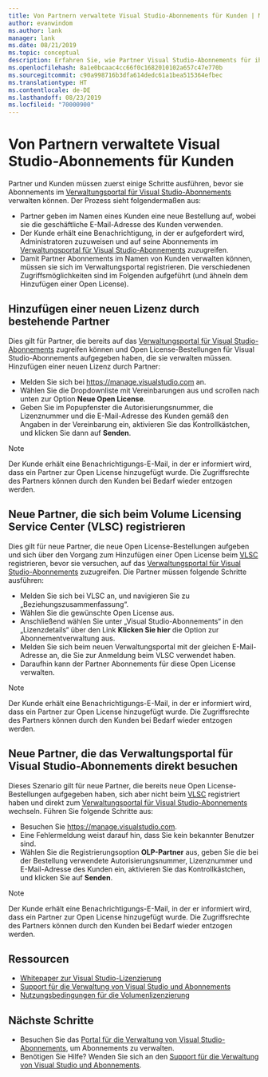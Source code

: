 ```yaml
---
title: Von Partnern verwaltete Visual Studio-Abonnements für Kunden | Microsoft-Dokumentation
author: evanwindom
ms.author: lank
manager: lank
ms.date: 08/21/2019
ms.topic: conceptual
description: Erfahren Sie, wie Partner Visual Studio-Abonnements für ihre Kunden verwalten.
ms.openlocfilehash: 8a1e0bcaac4cc66f0c1682010102a657c47e770b
ms.sourcegitcommit: c90a998716b3dfa614dedc61a1bea515364efbec
ms.translationtype: HT
ms.contentlocale: de-DE
ms.lasthandoff: 08/23/2019
ms.locfileid: "70000900"
---
```

# <a name="partners-managing-subscriptions-on-behalf-of-customers"></a>Von Partnern verwaltete Visual Studio-Abonnements für Kunden
Partner und Kunden müssen zuerst einige Schritte ausführen, bevor sie Abonnements im [Verwaltungsportal für Visual Studio-Abonnements](https://manage.visualstudio.com) verwalten können. Der Prozess sieht folgendermaßen aus:
- Partner geben im Namen eines Kunden eine neue Bestellung auf, wobei sie die geschäftliche E-Mail-Adresse des Kunden verwenden.
- Der Kunde erhält eine Benachrichtigung, in der er aufgefordert wird, Administratoren zuzuweisen und auf seine Abonnements im [Verwaltungsportal für Visual Studio-Abonnements](https://manage.visualstudio.com) zuzugreifen.
- Damit Partner Abonnements im Namen von Kunden verwalten können, müssen sie sich im Verwaltungsportal registrieren. Die verschiedenen Zugriffsmöglichkeiten sind im Folgenden aufgeführt (und ähneln dem Hinzufügen einer Open License).

## <a name="existing-partners-adding-a-new-license"></a>Hinzufügen einer neuen Lizenz durch bestehende Partner
Dies gilt für Partner, die bereits auf das [Verwaltungsportal für Visual Studio-Abonnements](https://manage.visualstudio.com) zugreifen können und Open License-Bestellungen für Visual Studio-Abonnements aufgegeben haben, die sie verwalten müssen.  Hinzufügen einer neuen Lizenz durch Partner:
- Melden Sie sich bei https://manage.visualstudio.com an.
- Wählen Sie die Dropdownliste mit Vereinbarungen aus und scrollen nach unten zur Option **Neue Open License**.
- Geben Sie im Popupfenster die Autorisierungsnummer, die Lizenznummer und die E-Mail-Adresse des Kunden gemäß den Angaben in der Vereinbarung ein, aktivieren Sie das Kontrollkästchen, und klicken Sie dann auf **Senden**.

> [!NOTE]
> Der Kunde erhält eine Benachrichtigungs-E-Mail, in der er informiert wird, dass ein Partner zur Open License hinzugefügt wurde. Die Zugriffsrechte des Partners können durch den Kunden bei Bedarf wieder entzogen werden.

## <a name="new-partners-who-register-on-the-volume-licensing-service-center-vlsc"></a>Neue Partner, die sich beim Volume Licensing Service Center (VLSC) registrieren
Dies gilt für neue Partner, die neue Open License-Bestellungen aufgeben und sich über den Vorgang zum Hinzufügen einer Open License beim [VLSC](https://www.microsoft.com/Licensing/servicecenter/default.aspx) registrieren, bevor sie versuchen, auf das [Verwaltungsportal für Visual Studio-Abonnements](https://manage.visualstudio.com) zuzugreifen. Die Partner müssen folgende Schritte ausführen:
- Melden Sie sich bei VLSC an, und navigieren Sie zu „Beziehungszusammenfassung“.
- Wählen Sie die gewünschte Open License aus.
- Anschließend wählen Sie unter „Visual Studio-Abonnements“ in den „Lizenzdetails“ über den Link **Klicken Sie hier** die Option zur Abonnementverwaltung aus.
- Melden Sie sich beim neuen Verwaltungsportal mit der gleichen E-Mail-Adresse an, die Sie zur Anmeldung beim VLSC verwendet haben.
- Daraufhin kann der Partner Abonnements für diese Open License verwalten.

> [!NOTE]
> Der Kunde erhält eine Benachrichtigungs-E-Mail, in der er informiert wird, dass ein Partner zur Open License hinzugefügt wurde. Die Zugriffsrechte des Partners können durch den Kunden bei Bedarf wieder entzogen werden.


## <a name="new-partners-visiting-the-visual-studio-subscriptions-administration-portal-directly"></a>Neue Partner, die das Verwaltungsportal für Visual Studio-Abonnements direkt besuchen
Dieses Szenario gilt für neue Partner, die bereits neue Open License-Bestellungen aufgegeben haben, sich aber nicht beim [VLSC](https://www.microsoft.com/Licensing/servicecenter/default.aspx) registriert haben und direkt zum [Verwaltungsportal für Visual Studio-Abonnements](https://manage.visualstudio.com) wechseln.  Führen Sie folgende Schritte aus:
- Besuchen Sie https://manage.visualstudio.com.
- Eine Fehlermeldung weist darauf hin, dass Sie kein bekannter Benutzer sind.
- Wählen Sie die Registrierungsoption **OLP-Partner** aus, geben Sie die bei der Bestellung verwendete Autorisierungsnummer, Lizenznummer und E-Mail-Adresse des Kunden ein, aktivieren Sie das Kontrollkästchen, und klicken Sie auf **Senden**.

> [!NOTE]
> Der Kunde erhält eine Benachrichtigungs-E-Mail, in der er informiert wird, dass ein Partner zur Open License hinzugefügt wurde. Die Zugriffsrechte des Partners können durch den Kunden bei Bedarf wieder entzogen werden.

## <a name="resources"></a>Ressourcen
- [Whitepaper zur Visual Studio-Lizenzierung](https://aka.ms/vslicensing)
- [Support für die Verwaltung von Visual Studio und Abonnements](https://visualstudio.microsoft.com/support/support-overview-vs)
- [Nutzungsbedingungen für die Volumenlizenzierung](https://www.microsoft.com/licensing/product-licensing/products.aspx)

## <a name="next-steps"></a>Nächste Schritte
- Besuchen Sie das [Portal für die Verwaltung von Visual Studio-Abonnements](https://manage.visualstudio.com), um Abonnements zu verwalten.
- Benötigen Sie Hilfe? Wenden Sie sich an den [Support für die Verwaltung von Visual Studio und Abonnements](https://visualstudio.microsoft.com/support/support-overview-vs).